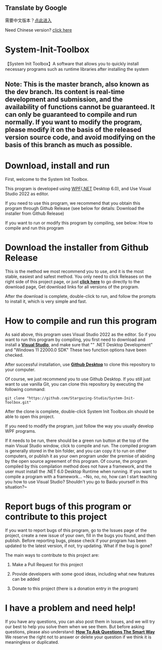 ## Translate by Google

需要中文版本？[点此进入](https://github.com/Stargazing-Studio/System-Init-Toolbox/blob/master/README.md)

Need Chinese version? [click here](https://github.com/Stargazing-Studio/System-Init-Toolbox/blob/master/README.md)

# System-Init-Toolbox
【System Init Toolbox】A software that allows you to quickly install necessary programs such as runtime libraries after installing the system<br/>
## Note: This is the master branch, also known as the dev branch. Its content is real-time development and submission, and the availability of functions cannot be guaranteed. It can only be guaranteed to compile and run normally. If you want to modify the program, please modify it on the basis of the released version source code, and avoid modifying on the basis of this branch as much as possible. <br/>
# Download, install and run
First, welcome to the System Init Toolbox.


This program is developed using [WPF](https://github.com/dotnet/wpf)([.NET](https://dotnet.microsoft.com/en-us/) Desktop 6.0), and Use Visual Studio 2022 as editor.

If you need to use this program, we recommend that you obtain this program through Github Release (see below for details: Download the installer from Github Release)

If you want to run or modify this program by compiling, see below: How to compile and run this program

# Download the installer from Github Release
This is the method we most recommend you to use, and it is the most stable, easiest and safest method. You only need to click Releases on the right side of this project page, or just **[click here](https://github.com/Stargazing-Studio/System-Init-Toolbox/releases)** to go directly to the download page, Get download links for all versions of the program.

After the download is complete, double-click to run, and follow the prompts to install it, which is very simple and fast.

# How to compile and run this program
As said above, this program uses Visual Studio 2022 as the editor. So if you want to run this program by compiling, you first need to download and install a **[Visual Studio](https://visualstudio.microsoft.com/)**, and make sure that "" .NET Desktop Development" and "Windows 11 22000.0 SDK" These two function options have been checked.

After successful installation, use **[Github Desktop](https://desktop.github.com/)** to clone this repository to your computer.

Of course, we just recommend you to use Github Desktop. If you still just want to use vanilla Git, you can clone this repository by executing the following command:

`git clone "https://github.com/Stargazing-Studio/System-Init-Toolbox.git"`

After the clone is complete, double-click System Init Toolbox.sln should be able to open this project.

If you need to modify the program, just follow the way you usually develop WPF programs.

If it needs to be run, there should be a green run button at the top of the main Visual Studio window, click to compile and run. The compiled program is generally stored in the bin folder, and you can copy it to run on other computers, or publish it as your own program under the premise of abiding by the open source agreement of this program. Of course, the program compiled by this compilation method does not have a framework, and the user must install the .NET 6.0 Desktop Runtime when running. If you want to compile a program with a framework... ~No, no, no, how can I start teaching you how to use Visual Studio? Shouldn't you go to Baidu yourself in this situation?~

# Report bugs of this program or contribute to this project
If you want to report bugs of this program, go to the Issues page of the project, create a new issue of your own, fill in the bugs you found, and then publish. Before reporting bugs, please check if your program has been updated to the latest version, if not, try updating. What if the bug is gone?

The main ways to contribute to this project are:

1. Make a Pull Request for this project

2. Provide developers with some good ideas, including what new features can be added

3. Donate to this project (there is a donation entry in the program)

# I have a problem and need help!
If you have any questions, you can also post them in Issues, and we will try our best to help you solve them when we see them. But before asking questions, please also understand: **[How To Ask Questions The Smart Way](http://www.catb.org/~esr/faqs/smart-questions.html)** We reserve the right not to answer or delete your question if we think it is meaningless or duplicated.
